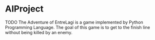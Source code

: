 # AIProject
TODO 
The Adventure of EntreLagi is a game implemented by Python Programming Language. The goal of this game is to get to the finish line without being killed by an enemy.
